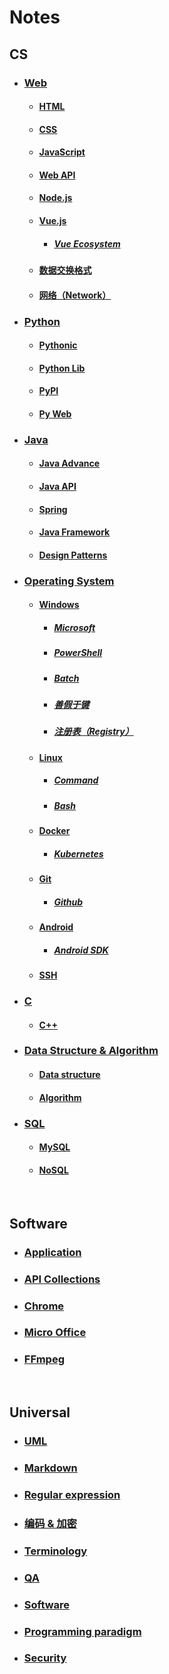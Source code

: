 # Notes  
## CS  
- ### [Web](./Docs/CS/Web.md)  
  - #### [HTML](./Docs/CS/HTML.md)  
  - #### [CSS](./Docs/CS/CSS.md)  
  - #### [JavaScript](./Docs/CS/JavaScript.md)  
  - #### [Web API](./Docs/CS/Web%20API.md)  
  - #### [Node.js](./Docs/CS/Node.js.md)  
  - #### [Vue.js](./Docs/CS/Vue.js.md)  
    - ##### [Vue Ecosystem](./Docs/CS/Vue%20Ecosystem.md)  
  - #### [数据交换格式](./Docs/CS/%E6%95%B0%E6%8D%AE%E4%BA%A4%E6%8D%A2%E6%A0%BC%E5%BC%8F.md)  
  - #### [网络（Network）](./Docs/CS/%E7%BD%91%E7%BB%9C%EF%BC%88Network%EF%BC%89.md)  
- ### [Python](./Docs/CS/Python.md)  
  - #### [Pythonic](./Docs/CS/Pythonic.md)  
  - #### [Python Lib](./Docs/CS/Python%20Lib.md)  
  - #### [PyPI](./Docs/CS/PyPI.md)  
  - #### [Py Web](./Docs/CS/Py%20Web.md)  
- ### [Java](./Docs/CS/Java.md)  
  - #### [Java Advance](./Docs/CS/Java%20Advance.md)  
  - #### [Java API](./Docs/CS/Java%20API.md)  
  - #### [Spring](./Docs/CS/Spring.md)  
  - #### [Java Framework](./Docs/CS/Java%20Framework.md)  
  - #### [Design Patterns](./Docs/CS/Design%20Patterns.md)  
- ### [Operating System](./Docs/CS/Operating%20System.md)  
  - #### [Windows](./Docs/CS/Windows.md)  
    - ##### [Microsoft](./Docs/CS/Microsoft.md)  
    - ##### [PowerShell](./Docs/CS/PowerShell.md)  
    - ##### [Batch](./Docs/CS/Batch.md)  
    - ##### [善假于键](./Docs/CS/%E5%96%84%E5%81%87%E4%BA%8E%E9%94%AE.md)  
    - ##### [注册表（Registry）](./Docs/CS/%E6%B3%A8%E5%86%8C%E8%A1%A8%EF%BC%88Registry%EF%BC%89.md)  
  - #### [Linux](./Docs/CS/Linux.md)  
    - ##### [Command](./Docs/CS/Command.md)  
    - ##### [Bash](./Docs/CS/Bash.md)  
  - #### [Docker](./Docs/CS/Docker.md)  
    - ##### [Kubernetes](./Docs/CS/Kubernetes.md)  
  - #### [Git](./Docs/CS/Git.md)  
    - ##### [Github](./Docs/CS/Github.md)  
  - #### [Android](./Docs/CS/Android.md)  
    - ##### [Android SDK](./Docs/CS/Android%20SDK.md)  
  - #### [SSH](./Docs/CS/SSH.md)  
- ### [C](./Docs/CS/C.md)  
  - #### [C++](./Docs/CS/C%2B%2B.md)  
- ### [Data Structure & Algorithm](./Docs/CS/Data%20Structure%20%26%20Algorithm.md)  
  - #### [Data structure](./Docs/CS/Data%20structure.md)  
  - #### [Algorithm](./Docs/CS/Algorithm.md)  
- ### [SQL](./Docs/CS/SQL.md)  
  - #### [MySQL](./Docs/CS/MySQL.md)  
  - #### [NoSQL](./Docs/CS/NoSQL.md)  

  <br />  
## Software  
- ### [Application](./Docs/Software/Application.md)  
- ### [API Collections](./Docs/Software/API%20Collections.md)  
- ### [Chrome](./Docs/Software/Chrome.md)  
- ### [Micro Office](./Docs/Software/Micro%20Office.md)  
- ### [FFmpeg](./Docs/Software/FFmpeg.md)  

  <br />  
## Universal  
- ### [UML](./Docs/Universal/UML.md)  
- ### [Markdown](./Docs/Universal/Markdown.md)  
- ### [Regular expression](./Docs/Universal/Regular%20expression.md)  
- ### [编码 & 加密](./Docs/Universal/%E7%BC%96%E7%A0%81%20%26%20%E5%8A%A0%E5%AF%86.md)  
- ### [Terminology](./Docs/Universal/Terminology.md)  
- ### [QA](./Docs/Universal/QA.md)  
- ### [Software](./Docs/Universal/Software.md)  
- ### [Programming paradigm](./Docs/Universal/Programming%20paradigm.md)  
- ### [Security](./Docs/Universal/Security.md)  

  <br />  
